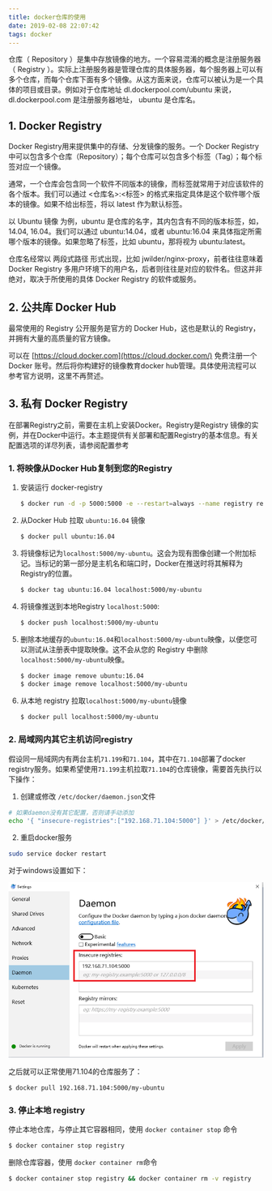 ```yaml
---
title: docker仓库的使用
date: 2019-02-08 22:07:42
tags: docker
---
```


仓库（ Repository ）是集中存放镜像的地方。一个容易混淆的概念是注册服务器（ Registry ）。实际上注册服务器是管理仓库的具体服务器，每个服务器上可以有多个仓库，而每个仓库下面有多个镜像。从这方面来说，仓库可以被认为是一个具体的项目或目录。例如对于仓库地址 dl.dockerpool.com/ubuntu 来说，dl.dockerpool.com 是注册服务器地址， ubuntu 是仓库名。

## 1. Docker Registry

Docker Registry用来提供集中的存储、分发镜像的服务。一个 Docker Registry 中可以包含多个仓库（Repository）；每个仓库可以包含多个标签（Tag）；每个标签对应一个镜像。

通常，一个仓库会包含同一个软件不同版本的镜像，而标签就常用于对应该软件的各个版本。我们可以通过 <仓库名>:<标签> 的格式来指定具体是这个软件哪个版本的镜像。如果不给出标签，将以 latest 作为默认标签。

以 Ubuntu 镜像 为例，ubuntu 是仓库的名字，其内包含有不同的版本标签，如，14.04, 16.04。我们可以通过 ubuntu:14.04，或者 ubuntu:16.04 来具体指定所需哪个版本的镜像。如果忽略了标签，比如 ubuntu，那将视为 ubuntu:latest。

仓库名经常以 两段式路径 形式出现，比如 jwilder/nginx-proxy，前者往往意味着 Docker Registry 多用户环境下的用户名，后者则往往是对应的软件名。但这并非绝对，取决于所使用的具体 Docker Registry 的软件或服务。

## 2. 公共库 Docker Hub

最常使用的 Registry 公开服务是官方的 Docker Hub，这也是默认的 Registry，并拥有大量的高质量的官方镜像。

可以在 [https://cloud.docker.com](https://cloud.docker.com/) 免费注册一个 Docker 账号。然后将你构建好的镜像教育docker hub管理。具体使用流程可以参考官方说明，这里不再赘述。



## 3. 私有 Docker Registry

在部署Registry之前，需要在主机上安装Docker。Registry是Registry 镜像的实例，并在Docker中运行。本主题提供有关部署和配置Registry的基本信息。有关配置选项的详尽列表，请参阅配置参考

### 1. 将映像从Docker Hub复制到您的Registry

1. 安装运行 docker-registry

    ```bash
    $ docker run -d -p 5000:5000 -e --restart=always --name registry registry
    ```

2. 从Docker Hub 拉取 `ubuntu:16.04` 镜像

   ```bash
   $ docker pull ubuntu:16.04
   ```

3. 将镜像标记为`localhost:5000/my-ubuntu`。这会为现有图像创建一个附加标记。当标记的第一部分是主机名和端口时，Docker在推送时将其解释为Registry的位置。

   ```bash
   $ docker tag ubuntu:16.04 localhost:5000/my-ubuntu
   ```

4. 将镜像推送到本地Registry `localhost:5000`:

   ```bash
   $ docker push localhost:5000/my-ubuntu
   ```

5. 删除本地缓存的`ubuntu:16.04`和`localhost:5000/my-ubuntu`映像，以便您可以测试从注册表中提取映像。这不会从您的 Registry 中删除`localhost:5000/my-ubuntu`映像。

   ```bash
   $ docker image remove ubuntu:16.04
   $ docker image remove localhost:5000/my-ubuntu
   ```

6. 从本地 registry 拉取`localhost:5000/my-ubuntu`镜像

   ```bash
   $ docker pull localhost:5000/my-ubuntu
   ```

### 2. 局域网内其它主机访问registry

假设同一局域网内有两台主机`71.199`和`71.104`，其中在`71.104`部署了docker registry服务。如果希望使用`71.199`主机拉取`71.104`的仓库镜像，需要首先执行以下操作：

1. 创建或修改 `/etc/docker/daemon.json`文件

```bash
# 如果daemon没有其它配置，否则请手动添加
echo '{ "insecure-registries":["192.168.71.104:5000"] }' > /etc/docker/daemon.json
```
2. 重启docker服务

```bash
sudo service docker restart
```

对于windows设置如下：

 ![img](/images/1560225203665.png)



之后就可以正常使用71.104的仓库服务了：

```bash
$ docker pull 192.168.71.104:5000/my-ubuntu
```


### 3. 停止本地 registry

停止本地仓库，与停止其它容器相同，使用 `docker container stop` 命令

```bash
$ docker container stop registry
```

删除仓库容器，使用 `docker container rm`命令

```bash
$ docker container stop registry && docker container rm -v registry
```


